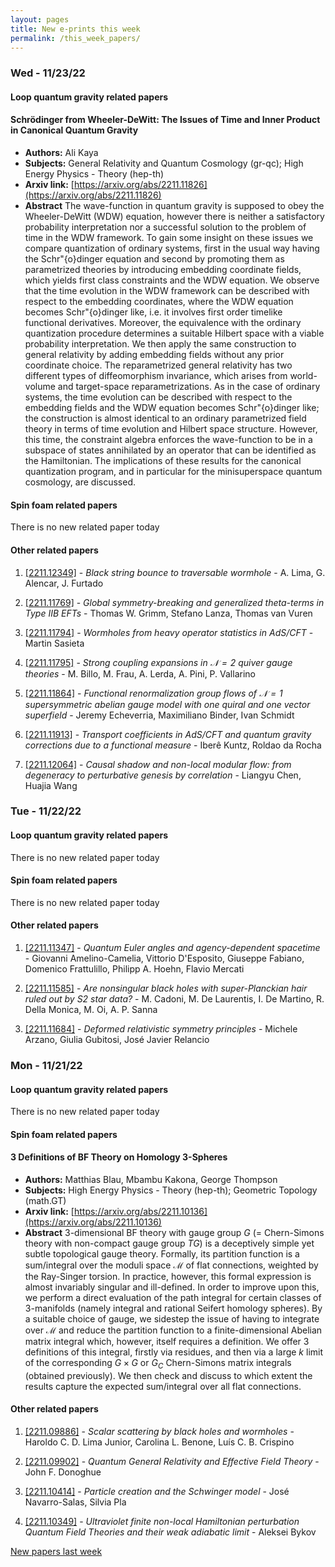 ```yaml
---
layout: pages
title: New e-prints this week
permalink: /this_week_papers/
---
```




### Wed - 11/23/22

#### Loop quantum gravity related papers

#### **Schrödinger from Wheeler-DeWitt: The Issues of Time and Inner  Product in Canonical Quantum Gravity**
 - **Authors:** Ali Kaya
 - **Subjects:** General Relativity and Quantum Cosmology (gr-qc); High Energy Physics - Theory (hep-th)
 - **Arxiv link:** [https://arxiv.org/abs/2211.11826](https://arxiv.org/abs/2211.11826)
 - **Abstract**
 The wave-function in quantum gravity is supposed to obey the Wheeler-DeWitt (WDW) equation, however there is neither a satisfactory probability interpretation nor a successful solution to the problem of time in the WDW framework. To gain some insight on these issues we compare quantization of ordinary systems, first in the usual way having the Schr\"{o}dinger equation and second by promoting them as parametrized theories by introducing embedding coordinate fields, which yields first class constraints and the WDW equation. We observe that the time evolution in the WDW framework can be described with respect to the embedding coordinates, where the WDW equation becomes Schr\"{o}dinger like, i.e. it involves first order timelike functional derivatives. Moreover, the equivalence with the ordinary quantization procedure determines a suitable Hilbert space with a viable probability interpretation. We then apply the same construction to general relativity by adding embedding fields without any prior coordinate choice. The reparametrized general relativity has two different types of diffeomorphism invariance, which arises from world-volume and target-space reparametrizations. As in the case of ordinary systems, the time evolution can be described with respect to the embedding fields and the WDW equation becomes Schr\"{o}dinger like; the construction is almost identical to an ordinary parametrized field theory in terms of time evolution and Hilbert space structure. However, this time, the constraint algebra enforces the wave-function to be in a subspace of states annihilated by an operator that can be identified as the Hamiltonian. The implications of these results for the canonical quantization program, and in particular for the minisuperspace quantum cosmology, are discussed. 

#### Spin foam related papers

There is no new related paper today 



#### Other related papers

1. [[2211.12349]](https://arxiv.org/abs/2211.12349) - *Black string bounce to traversable wormhole* - A. Lima, G. Alencar, J. Furtado

1. [[2211.11769]](https://arxiv.org/abs/2211.11769) - *Global symmetry-breaking and generalized theta-terms in Type IIB EFTs* - Thomas W. Grimm, Stefano Lanza, Thomas van Vuren

1. [[2211.11794]](https://arxiv.org/abs/2211.11794) - *Wormholes from heavy operator statistics in AdS/CFT* - Martin Sasieta

1. [[2211.11795]](https://arxiv.org/abs/2211.11795) - *Strong coupling expansions in $\mathcal{N}=2$ quiver gauge theories* - M. Billo, M. Frau, A. Lerda, A. Pini, P. Vallarino

1. [[2211.11864]](https://arxiv.org/abs/2211.11864) - *Functional renormalization group flows of $\mathcal{N}=1$ supersymmetric  abelian gauge model with one quiral and one vector superfield* - Jeremy Echeverria, Maximiliano Binder, Ivan Schmidt

1. [[2211.11913]](https://arxiv.org/abs/2211.11913) - *Transport coefficients in AdS/CFT and quantum gravity corrections due to  a functional measure* - Iberê Kuntz, Roldao da Rocha

1. [[2211.12064]](https://arxiv.org/abs/2211.12064) - *Causal shadow and non-local modular flow: from degeneracy to  perturbative genesis by correlation* - Liangyu Chen, Huajia Wang



### Tue - 11/22/22

#### Loop quantum gravity related papers

There is no new related paper today 

#### Spin foam related papers

There is no new related paper today 



#### Other related papers

1. [[2211.11347]](https://arxiv.org/abs/2211.11347) - *Quantum Euler angles and agency-dependent spacetime* - Giovanni Amelino-Camelia, Vittorio D'Esposito, Giuseppe Fabiano, Domenico Frattulillo, Philipp A. Hoehn, Flavio Mercati

1. [[2211.11585]](https://arxiv.org/abs/2211.11585) - *Are nonsingular black holes with super-Planckian hair ruled out by S2  star data?* - M. Cadoni, M. De Laurentis, I. De Martino, R. Della Monica, M. Oi, A. P. Sanna

1. [[2211.11684]](https://arxiv.org/abs/2211.11684) - *Deformed relativistic symmetry principles* - Michele Arzano, Giulia Gubitosi, José Javier Relancio



### Mon - 11/21/22

#### Loop quantum gravity related papers

There is no new related paper today 

#### Spin foam related papers

#### **3 Definitions of BF Theory on Homology 3-Spheres**
 - **Authors:** Matthias Blau, Mbambu Kakona, George Thompson
 - **Subjects:** High Energy Physics - Theory (hep-th); Geometric Topology (math.GT)
 - **Arxiv link:** [https://arxiv.org/abs/2211.10136](https://arxiv.org/abs/2211.10136)
 - **Abstract**
 3-dimensional BF theory with gauge group $G$ (= Chern-Simons theory with non-compact gauge group $TG$) is a deceptively simple yet subtle topological gauge theory. Formally, its partition function is a sum/integral over the moduli space $\mathcal{M}$ of flat connections, weighted by the Ray-Singer torsion. In practice, however, this formal expression is almost invariably singular and ill-defined. In order to improve upon this, we perform a direct evaluation of the path integral for certain classes of 3-manifolds (namely integral and rational Seifert homology spheres). By a suitable choice of gauge, we sidestep the issue of having to integrate over $\mathcal{M}$ and reduce the partition function to a finite-dimensional Abelian matrix integral which, however, itself requires a definition. We offer 3 definitions of this integral, firstly via residues, and then via a large $k$ limit of the corresponding $G\times G$ or $G_C$ Chern-Simons matrix integrals (obtained previously). We then check and discuss to which extent the results capture the expected sum/integral over all flat connections. 



#### Other related papers

1. [[2211.09886]](https://arxiv.org/abs/2211.09886) - *Scalar scattering by black holes and wormholes* - Haroldo C. D. Lima Junior, Carolina L. Benone, Luís C. B. Crispino

1. [[2211.09902]](https://arxiv.org/abs/2211.09902) - *Quantum General Relativity and Effective Field Theory* - John F. Donoghue

1. [[2211.10414]](https://arxiv.org/abs/2211.10414) - *Particle creation and the Schwinger model* - José Navarro-Salas, Silvia Pla

1. [[2211.10349]](https://arxiv.org/abs/2211.10349) - *Ultraviolet finite non-local Hamiltonian perturbation Quantum Field  Theories and their weak adiabatic limit* - Aleksei Bykov






[New papers last week]({{site.url}}/archived/weekly/pre-prints/2022/11/21/archived_weekly_papers.html)